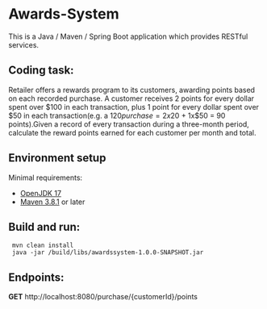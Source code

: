 # Awards-System

This is a Java / Maven / Spring Boot application which provides RESTful services.

## Coding task:

Retailer offers a rewards program to its customers, awarding points based on each recorded purchase.
A customer receives 2 points for every dollar spent over $100 in each transaction, plus 1 point for every
dollar spent over $50 in each transaction(e.g. a $120 purchase = 2x$20 + 1x$50 = 90 points).Given a record of every
transaction during a three-month period, calculate the reward points earned for each customer per month and total.

## Environment setup
Minimal requirements:
* [OpenJDK 17](https://adoptium.net/releases.html?variant=openjdk17&jvmVariant=hotspot)
* [Maven 3.8.1](https://repo.maven.apache.org/maven2/org/apache/maven/apache-maven/3.8.1/) or later

## Build and run:
````
 mvn clean install 
 java -jar /build/libs/awardssystem-1.0.0-SNAPSHOT.jar
````

## Endpoints:
__GET__ http://localhost:8080/purchase/{customerId}/points